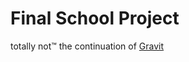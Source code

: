 # Final School Project

totally not™ the continuation of [Gravit](https://github.com/anatom3000/Gravit)